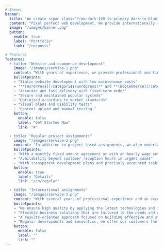 ```yaml
---
# Banner
banner:
  title: 'We create <span class="from-dark-100 to-primary dark:to-blue-200 dark:from-white bg-gradient-to-r bg-clip-text text-transparent whitespace-nowrap">blazing-fast,</span> modern websites.'
  content: "Pixel perfect web development. We provide internationally recognized professional services."
  image: "/images/banner.png"
  button:
    enable: true
    label: "Portfolio"
    link: "/en/posts"

# Features
features:
  - title: "Website and ecommerce development"
    image: "/images/service-1.png"
    content: "With years of experience, we provide professional and timeless results. We multiply sales and customer base based on modern methods and thorough market knowledge."
    bulletpoints:
    - "Static website development with low maintenance costs"
    - "**[WordPress](/categories/wordpress)** and **[WooCommerce](/categories/woocommerce)** websites"
    - "Accurate and fast delivery with fixed-term order"
    - "Secure and maintained popular systems"
    - "Optimized according to market standards"
    - "Visual plans and usability tests"
    - "Content upload and manual testing."
    button:
      enable: false
      label: "Get Started Now"
      link: "#"

  - title: "Regular project assignments"
    image: "/images/service-2.png"
    content: "In addition to project-based assignments, we also undertake the development and operation of large-volume websites in the framework of long-term cooperation."
    bulletpoints:
    - "With a monthly fixed amount agreement or with an hourly wage settlement"
    - "Availability beyond customer reception hours in urgent cases"
    - "With transparent development plans and precisely accounted tasks"
    button:
      enable: true
      label: "Details"
      link: "/en/regular"

  - title: "International assignments"
    image: "/images/service-3.png"
    content: "With several years of professional experience and an excellent team, we undertake both domestic and international projects, utilizing our proven knowledge and expertise."
    bulletpoints:
    - "We ensure high quality by applying the latest technologies and industry standards."
    - "Flexible business solutions that are tailored to the needs and challenges of customers."
    - "A results-oriented approach focused on building effective and strong customer relationships."
    - "Regular developments and innovation, we offer our customers the latest and best solutions."
    button:
      enable: false
      label: ""
      link: ""
---
```

